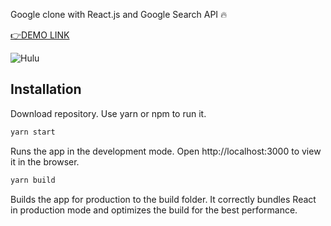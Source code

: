 Google clone with React.js and Google Search API 🔥

[👉DEMO LINK](https://clone-42816.web.app/)

![Hulu](https://github.com/safak/React-Google-Clone/blob/master/google.gif?raw=true)

## Installation

Download repository. Use yarn or npm to run it.

```bash
yarn start
```

Runs the app in the development mode.
Open http://localhost:3000 to view it in the browser.


```bash
yarn build
```
Builds the app for production to the build folder.
It correctly bundles React in production mode and optimizes the build for the best performance.
